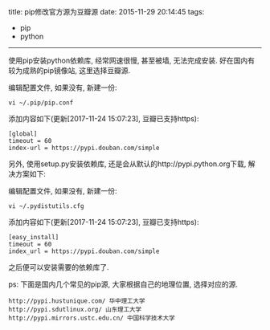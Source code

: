 title: pip修改官方源为豆瓣源
date: 2015-11-29 20:14:45
tags:
- pip
- python
---

使用pip安装python依赖库, 经常网速很慢, 甚至被墙, 无法完成安装. 好在国内有较为成熟的pip镜像站, 这里选择豆瓣源.

编辑配置文件, 如果没有, 新建一份:
	
	vi ~/.pip/pip.conf

<!-- more -->

添加内容如下(更新[2017-11-24 15:07:23], 豆瓣已支持https):
	
	[global]
    timeout = 60
	index-url = https://pypi.douban.com/simple

另外, 使用setup.py安装依赖库, 还是会从默认的http://pypi.python.org下载, 解决方案如下:

编辑配置文件, 如果没有, 新建一份:
	
 	vi ~/.pydistutils.cfg
 
 添加内容如下(更新[2017-11-24 15:07:23], 豆瓣已支持https):
 	
 	[easy_install]
    timeout = 60
	index_url = https://pypi.douban.com/simple

之后便可以安装需要的依赖库了.

ps: 下面是国内几个常见的pip源, 大家根据自己的地理位置, 选择对应的源.

	http://pypi.hustunique.com/ 华中理工大学
	http://pypi.sdutlinux.org/ 山东理工大学
	http://pypi.mirrors.ustc.edu.cn/ 中国科学技术大学

